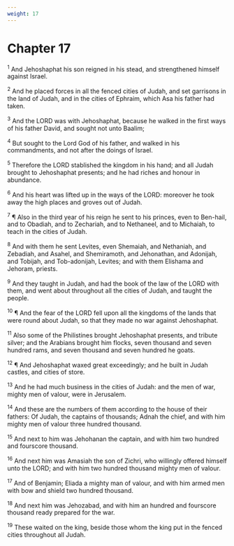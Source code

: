 ```yaml
---
weight: 17
---
```


# Chapter 17

<sup>1</sup> And Jehoshaphat his son reigned in his stead, and strengthened himself against Israel. 

<sup>2</sup> And he placed forces in all the fenced cities of Judah, and set garrisons in the land of Judah, and in the cities of Ephraim, which Asa his father had taken. 

<sup>3</sup> And the LORD was with Jehoshaphat, because he walked in the first ways of his father David, and sought not unto Baalim; 

<sup>4</sup> But sought to the  Lord God of his father, and walked in his commandments, and not after the doings of Israel. 

<sup>5</sup> Therefore the LORD stablished the kingdom in his hand; and all Judah brought to Jehoshaphat presents; and he had riches and honour in abundance. 

<sup>6</sup> And his heart was lifted up in the ways of the LORD: moreover he took away the high places and groves out of Judah. 

<sup>7</sup> ¶ Also in the third year of his reign he sent to his princes, even to Ben-hail, and to Obadiah, and to Zechariah, and to Nethaneel, and to Michaiah, to teach in the cities of Judah. 

<sup>8</sup> And with them he sent Levites, even Shemaiah, and Nethaniah, and Zebadiah, and Asahel, and Shemiramoth, and Jehonathan, and Adonijah, and Tobijah, and Tob-adonijah, Levites; and with them Elishama and Jehoram, priests. 

<sup>9</sup> And they taught in Judah, and had the book of the law of the LORD with them, and went about throughout all the cities of Judah, and taught the people. 

<sup>10</sup> ¶ And the fear of the LORD fell upon all the kingdoms of the lands that were round about Judah, so that they made no war against Jehoshaphat. 

<sup>11</sup> Also some of the Philistines brought Jehoshaphat presents, and tribute silver; and the Arabians brought him flocks, seven thousand and seven hundred rams, and seven thousand and seven hundred he goats. 

<sup>12</sup> ¶ And Jehoshaphat waxed great exceedingly; and he built in Judah castles, and cities of store. 

<sup>13</sup> And he had much business in the cities of Judah: and the men of war, mighty men of valour, were in Jerusalem. 

<sup>14</sup> And these are the numbers of them according to the house of their fathers: Of Judah, the captains of thousands; Adnah the chief, and with him mighty men of valour three hundred thousand. 

<sup>15</sup> And next to him was Jehohanan the captain, and with him two hundred and fourscore thousand. 

<sup>16</sup> And next him was Amasiah the son of Zichri, who willingly offered himself unto the LORD; and with him two hundred thousand mighty men of valour. 

<sup>17</sup> And of Benjamin; Eliada a mighty man of valour, and with him armed men with bow and shield two hundred thousand. 

<sup>18</sup> And next him was Jehozabad, and with him an hundred and fourscore thousand ready prepared for the war. 

<sup>19</sup> These waited on the king, beside those whom the king put in the fenced cities throughout all Judah. 


